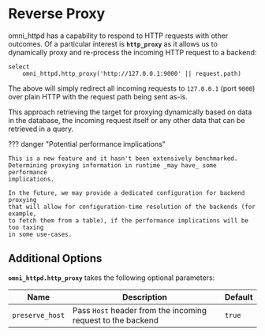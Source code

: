 # Reverse Proxy

omni_httpd has a capability to respond to HTTP requests with other outcomes.
Of a particular interest is __`http_proxy`__ as it allows us to dynamically
proxy and re-process the incoming HTTP request to a backend:

```postgresql
select
    omni_httpd.http_proxy('http://127.0.0.1:9000' || request.path)
```

The above will simply redirect all incoming requests to `127.0.0.1` (port `9000`)
over plain HTTP with the request path being sent as-is.

This approach retrieving the target for proxying dynamically based
on data in the database, the incoming request itself or any other data
that can be retrieved in a query.

??? danger "Potential performance implications"

    This is a new feature and it hasn't been extensively benchmarked.
    Determining proxying information in runtime _may have_ some performance
    implications.

    In the future, we may provide a dedicated configuration for backend proxying
    that will allow for configuration-time resolution of the backends (for example,
    to fetch them from a table), if the performance implications will be too taxing
    in some use-cases.

## Additional Options

__`omni_httpd.http_proxy`__ takes the following optional parameters:

| Name | Description                                                 | Default |
|------|-------------------------------------------------------------|---------|
| `preserve_host` | Pass `Host` header from the incoming request to the backend | `true`    |
